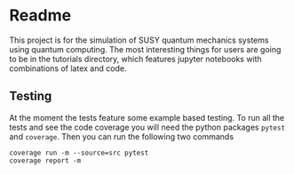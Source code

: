# Readme

This project is for the simulation of SUSY quantum mechanics systems using quantum computing.  The most interesting things for users are going to be in the tutorials directory, which features jupyter notebooks with combinations of latex and code.

## Testing

At the moment the tests feature some example based testing.  To run all the tests and see the code coverage you will need the python packages `pytest` and `coverage`.  Then you can run the following two commands

    coverage run -m --source=src pytest
    coverage report -m
